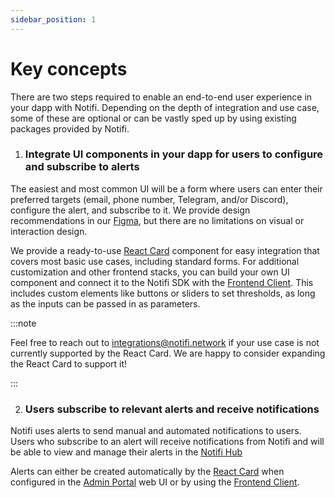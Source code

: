 ```yaml
---
sidebar_position: 1
---
```


# Key concepts

There are two steps required to enable an end-to-end user experience in your dapp with Notifi.
Depending on the depth of integration and use case, some of these are optional or can be vastly sped up by using existing packages provided by Notifi.

1. ### Integrate UI components in your dapp for users to configure and subscribe to alerts

  The easiest and most common UI will be a form where users can enter their preferred targets (email, phone number, Telegram, and/or Discord), configure the alert, and subscribe to it.
  We provide design recommendations in our [Figma](https://www.figma.com/file/ieF0Ynuc3WI608RCt7wKSf/Notifi-Template?node-id=0%3A1&t=v8zeo6UovJAOb9vR-0), but there are no limitations on visual or interaction design.

  We provide a ready-to-use [React Card](../alert-subscribe/react-card) component for easy integration that covers most basic use cases, including standard forms.
  For additional customization and other frontend stacks, you can build your own UI component and connect it to the Notifi SDK with the [Frontend Client](../alert-subscribe/frontend-client). This includes custom elements like buttons or sliders to set thresholds, as long as the inputs can be passed in as parameters.

:::note

Feel free to reach out to integrations@notifi.network if your use case is not currently supported by the React Card. We are happy to consider expanding the React Card to support it!

:::


2. ### Users subscribe to relevant alerts and receive notifications

  Notifi uses alerts to send manual and automated notifications to users. Users who subscribe to an alert will receive notifications from Notifi and will be able to view and manage their alerts in the [Notifi Hub](../for-users/index.md)

  Alerts can either be created automatically by the [React Card](../alert-subscribe/react-card) when configured in the [Admin Portal](../alert-trigger/admin-portal) web UI or by using the [Frontend Client](../alert-subscribe/frontend-client).


